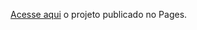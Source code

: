 <a href="https://rafael-gsousa.github.io/Ada-Tech_Aula04-Projeto01/">Acesse aqui<a> o projeto publicado no Pages.